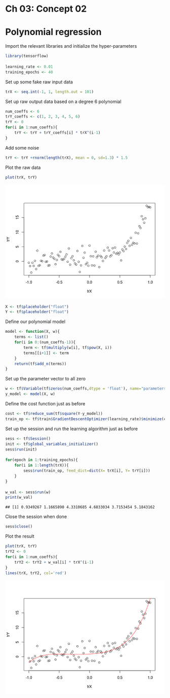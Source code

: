 Ch 03: Concept 02
================

Polynomial regression
=====================

Import the relevant libraries and initialize the hyper-parameters

``` r
library(tensorflow)

learning_rate <- 0.01
training_epochs <- 40
```

Set up some fake raw input data

``` r
trX <- seq.int(-1, 1, length.out = 101)
```

Set up raw output data based on a degree 6 polynomial

``` r
num_coeffs <- 6
trY_coeffs <- c(1, 2, 3, 4, 5, 6)
trY <- 0
for(i in 1:num_coeffs){
    trY <- trY + trY_coeffs[i] * trX^(i-1)
}
```

Add some noise

``` r
trY <- trY +rnorm(length(trX), mean = 0, sd=1.3) * 1.5
```

Plot the raw data

``` r
plot(trX, trY)
```

![](Concept02_poly_regression_files/figure-markdown_github/unnamed-chunk-5-1.png)

``` r
X <- tf$placeholder("float")
Y <- tf$placeholder("float")
```

Define our polynomial model

``` r
model <- function(X, w){
    terms <- list()
    for(i in 0:(num_coeffs-1)){
        term <- tf$multiply(w[i], tf$pow(X, i))
        terms[[i+1]] <- term 
    }
    return(tf$add_n(terms))
}
```

Set up the parameter vector to all zero

``` r
w <- tf$Variable(tf$zeros(num_coeffs,dtype = 'float'), name="parameters")
y_model <- model(X, w)
```

Define the cost function just as before

``` r
cost <- tf$reduce_sum(tf$square(Y-y_model))
train_op <- tf$train$GradientDescentOptimizer(learning_rate)$minimize(cost)
```

Set up the session and run the learning algorithm just as before

``` r
sess <- tf$Session()
init <- tf$global_variables_initializer()
sess$run(init)

for(epoch in 1:training_epochs){
    for(i in 1:length(trX)){
        sess$run(train_op, feed_dict=dict(X= trX[i], Y= trY[i]))
    }
}

w_val <- sess$run(w)
print(w_val)
```

    ## [1] 0.9349267 1.1665890 4.3310685 4.6033034 3.7153454 5.1843162

Close the session when done

``` r
sess$close()
```

Plot the result

``` r
plot(trX, trY)
trY2 <- 0
for(i in 1:num_coeffs){
    trY2 <- trY2 + w_val[i] * trX^(i-1)
}
lines(trX, trY2, col='red')
```

![](Concept02_poly_regression_files/figure-markdown_github/unnamed-chunk-12-1.png)
